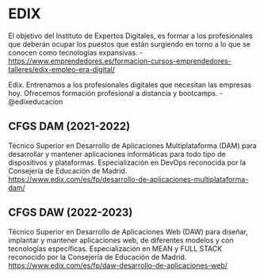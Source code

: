 # EDIX
El objetivo del Instituto de Expertos Digitales, es formar a los profesionales que deberán ocupar los puestos que están surgiendo en torno a lo que se conocen como tecnologías expansivas. - https://www.emprendedores.es/formacion-cursos-emprendedores-talleres/edix-empleo-era-digital/

Edix. Entrenamos a los profesionales digitales que necesitan las empresas hoy. Ofrecemos formación profesional a distancia y bootcamps. - @edixeducacion


## CFGS DAM (2021-2022)
Técnico Superior en Desarrollo de Aplicaciones Multiplataforma (DAM) para desarrollar y mantener aplicaciones informáticas para todo tipo de dispositivos y plataformas. Especialización en DevOps reconocida por la Consejería de Educación de Madrid. 
https://www.edix.com/es/fp/desarrollo-de-aplicaciones-multiplataforma-dam/

## CFGS DAW (2022-2023)
Técnico Superior en Desarrollo de Aplicaciones Web (DAW) para diseñar, implantar y mantener aplicaciones web, de diferentes modelos y con tecnologías específicas. Especialización en MEAN y FULL STACK reconocido por la Consejería de Educación de Madrid.
https://www.edix.com/es/fp/daw-desarrollo-de-aplicaciones-web/
